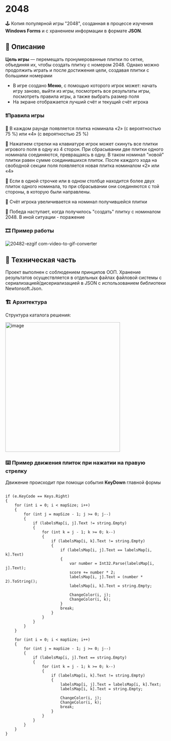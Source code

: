 # 2048
🕹️ Копия популярной игры "2048", созданная в процессе изучения **Windows Forms** и с хранением информации в формате **JSON**.
## 🧾 Описание
**Цель игры** — перемещать пронумерованные плитки по сетке, объединяя их, чтобы создать плитку с номером 2048. Однако можно продолжить играть и после достижения цели, создавая плитки с большими номерами

* В игре создано **Меню**, с помощью которого игрок может: начать игру заново, выйти из игры, посмотреть все результаты игры, посмотреть правила игры, а также выбрать размер поля
* На экране отображается лучший счёт и текущий счёт игрока
### ❗Правила игры
🔸 В каждом раунде появляется плитка номинала «2» (с вероятностью 75 %) или «4» (с вероятностью 25 %)

🔸 Нажатием стрелки на клавиатуре игрок может скинуть все плитки игрового поля в одну из 4 сторон. При сбрасывании две плитки одного номинала соединяются, превращаясь в одну. В таком номинал "новой" плитки равен сумме соединившихся плиток. После каждого хода на свободной секции поля появляется новая плитка номиналом «2» или «4»

🔸 Если в одной строчке или в одном столбце находится более двух плиток одного номинала, то при сбрасывании они соединяются с той стороны, в которую были направлены. 

🔸 Счёт игрока увеличивается на номинал получившейся плитки

🔸 Победа наступает, когда получилось "создать" плитку с номиналом 2048. В иной ситуации - поражение

### 🎞️ Пример работы

![20482-ezgif com-video-to-gif-converter](https://github.com/user-attachments/assets/5002c9f5-98b7-4445-8885-4b5b7fc7e9fb)

## 🔧 Техническая часть
Проект выполнен с соблюдением принципов ООП. Хранение результатов осуществляется в отдельных файлах файловой системы с сериализацией/дисериализацией в JSON с использованием библиотеки Newtonsoft.Json.

### 🏗️ Архитектура
Структура каталога решения:

<img width="358" height="405" alt="image" src="https://github.com/user-attachments/assets/f5fa718a-04a7-4ee7-837c-1a67740ebe08" />

### ⌨️ Пример движения плиток при нажатии на правую стрелку
Движение происходит при помощи события **KeyDown** главной формы

<pre><code>
if (e.KeyCode == Keys.Right)
{
    for (int i = 0; i < mapSize; i++)
    {
        for (int j = mapSize - 1; j >= 0; j--)
        {
            if (labelsMap[i, j].Text != string.Empty)
            {
                for (int k = j - 1; k >= 0; k--)
                {
                    if (labelsMap[i, k].Text != string.Empty)
                    {
                        if (labelsMap[i, j].Text == labelsMap[i, k].Text)
                        {
                            var number = Int32.Parse(labelsMap[i, j].Text);
                            score += number * 2;
                            labelsMap[i, j].Text = (number * 2).ToString();
                            labelsMap[i, k].Text = string.Empty;

                            ChangeColor(i, j);
                            ChangeColor(i, k);
                        }
                        break;
                    }
                }
            }
        }
    }

    for (int i = 0; i < mapSize; i++)
    {
        for (int j = mapSize - 1; j >= 0; j--)
        {
            if (labelsMap[i, j].Text == string.Empty)
            {
                for (int k = j - 1; k >= 0; k--)
                {
                    if (labelsMap[i, k].Text != string.Empty)
                    {
                        labelsMap[i, j].Text = labelsMap[i, k].Text;
                        labelsMap[i, k].Text = string.Empty;

                        ChangeColor(i, j);
                        ChangeColor(i, k);
                        break;
                    }
                }
            }
        }
    }
}
</code></pre>
